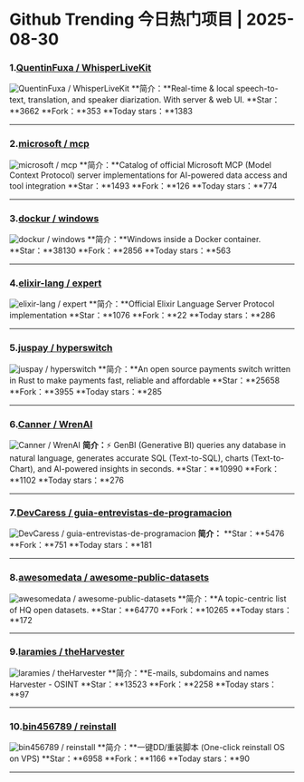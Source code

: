 # Github Trending 今日热门项目 | 2025-08-30
### 1.[QuentinFuxa / WhisperLiveKit](https://github.com/QuentinFuxa/WhisperLiveKit)

![QuentinFuxa / WhisperLiveKit](https://opengraph.githubassets.com/6d3642c33c4e04e1a2b4c29a7ea82e2d1e8a71274deaf324eb8d97b5927b9e22/QuentinFuxa/WhisperLiveKit)
**简介：**Real-time & local speech-to-text, translation, and speaker diarization. With server & web UI.
**Star：**3662
**Fork：**353
**Today stars：**1383

---

### 2.[microsoft / mcp](https://github.com/microsoft/mcp)

![microsoft / mcp](https://opengraph.githubassets.com/58147470f20e7d80e0a5bf0b217cb86cef5d948307c33dea580de8a62633ab9a/microsoft/mcp)
**简介：**Catalog of official Microsoft MCP (Model Context Protocol) server implementations for AI-powered data access and tool integration
**Star：**1493
**Fork：**126
**Today stars：**774

---

### 3.[dockur / windows](https://github.com/dockur/windows)

![dockur / windows](https://repository-images.githubusercontent.com/743140652/69c0c16a-9695-484e-861e-9b07c0507f45)
**简介：**Windows inside a Docker container.
**Star：**38130
**Fork：**2856
**Today stars：**563

---

### 4.[elixir-lang / expert](https://github.com/elixir-lang/expert)

![elixir-lang / expert](https://opengraph.githubassets.com/29256f1aa411582a65860522811cbf951eba183f507d0c30ec5ea0e672a9a27e/elixir-lang/expert)
**简介：**Official Elixir Language Server Protocol implementation
**Star：**1076
**Fork：**22
**Today stars：**286

---

### 5.[juspay / hyperswitch](https://github.com/juspay/hyperswitch)

![juspay / hyperswitch](https://repository-images.githubusercontent.com/552877440/fd8b83bc-a093-4f7b-9e16-a0cd1f9f8572)
**简介：**An open source payments switch written in Rust to make payments fast, reliable and affordable
**Star：**25658
**Fork：**3955
**Today stars：**285

---

### 6.[Canner / WrenAI](https://github.com/Canner/WrenAI)

![Canner / WrenAI](https://opengraph.githubassets.com/0a90db60bd0783ca430109bdd95811a29f90b637d8af29c29dc967289b207670/Canner/WrenAI)
**简介：**⚡️ GenBI (Generative BI) queries any database in natural language, generates accurate SQL (Text-to-SQL), charts (Text-to-Chart), and AI-powered insights in seconds.
**Star：**10990
**Fork：**1102
**Today stars：**276

---

### 7.[DevCaress / guia-entrevistas-de-programacion](https://github.com/DevCaress/guia-entrevistas-de-programacion)

![DevCaress / guia-entrevistas-de-programacion](https://opengraph.githubassets.com/74a827733e23dd0e00a99994a048c2665125c1e62dad5b1be1194a38132e5fc2/DevCaress/guia-entrevistas-de-programacion)
**简介：**
**Star：**5476
**Fork：**751
**Today stars：**181

---

### 8.[awesomedata / awesome-public-datasets](https://github.com/awesomedata/awesome-public-datasets)

![awesomedata / awesome-public-datasets](https://opengraph.githubassets.com/669f2b81a970dfd0f6784580276e799eec6b1595133042b1f0a9e1f14002ff5f/awesomedata/awesome-public-datasets)
**简介：**A topic-centric list of HQ open datasets.
**Star：**64770
**Fork：**10265
**Today stars：**172

---

### 9.[laramies / theHarvester](https://github.com/laramies/theHarvester)

![laramies / theHarvester](https://repository-images.githubusercontent.com/1212922/0933ae00-d41e-11e9-85da-8c22b674c731)
**简介：**E-mails, subdomains and names Harvester - OSINT
**Star：**13523
**Fork：**2258
**Today stars：**97

---

### 10.[bin456789 / reinstall](https://github.com/bin456789/reinstall)

![bin456789 / reinstall](https://opengraph.githubassets.com/27105ddbfd3714dff0f4121d9b82e8800b3325181e0d78afe27cf24c9afb067a/bin456789/reinstall)
**简介：**一键DD/重装脚本 (One-click reinstall OS on VPS)
**Star：**6958
**Fork：**1166
**Today stars：**90

---

